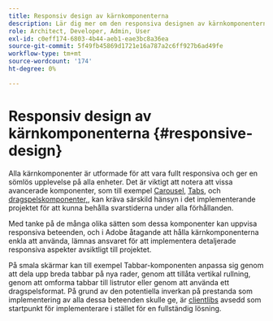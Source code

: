 ```yaml
---
title: Responsiv design av kärnkomponenterna
description: Lär dig mer om den responsiva designen av kärnkomponenterna och hur den kan påverka ditt projekt.
role: Architect, Developer, Admin, User
exl-id: c0eff174-6803-4b44-aeb1-eae3bc8a36ea
source-git-commit: 5f49fb45869d1721e16a787a2c6ff927b6ad49fe
workflow-type: tm+mt
source-wordcount: '174'
ht-degree: 0%

---
```


# Responsiv design av kärnkomponenterna {#responsive-design}

Alla kärnkomponenter är utformade för att vara fullt responsiva och ger en sömlös upplevelse på alla enheter. Det är viktigt att notera att vissa avancerade komponenter, som till exempel [Carousel,](/help/components/carousel.md) [Tabs,](/help/components/tabs.md) och [dragspelskomponenter,](/help/components/accordion.md), kan kräva särskild hänsyn i det implementerande projektet för att kunna behålla svarstiderna under alla förhållanden.

Med tanke på de många olika sätten som dessa komponenter kan uppvisa responsiva beteenden, och i Adobe åtagande att hålla kärnkomponenterna enkla att använda, lämnas ansvaret för att implementera detaljerade responsiva aspekter avsiktligt till projektet.

På smala skärmar kan till exempel Tabbar-komponenten anpassa sig genom att dela upp breda tabbar på nya rader, genom att tillåta vertikal rullning, genom att omforma tabbar till listrutor eller genom att använda ett dragspelsformat. På grund av den potentiella inverkan på prestanda som implementering av alla dessa beteenden skulle ge, är [clientlibs](/help/developing/including-clientlibs.md#provided) avsedd som startpunkt för implementerare i stället för en fullständig lösning.
